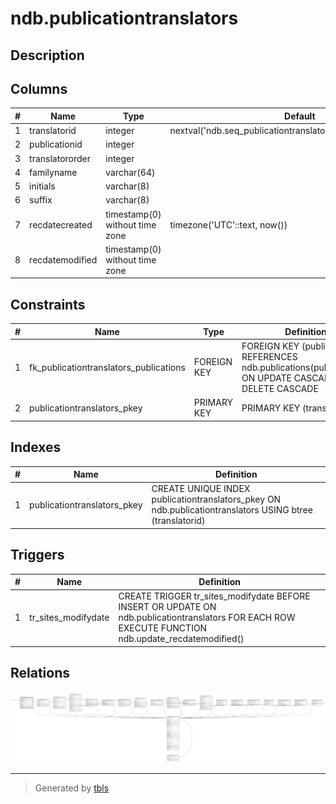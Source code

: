 # ndb.publicationtranslators

## Description

## Columns

| # | Name            | Type                           | Default                                                          | Nullable | Children | Parents                                 | Comment |
| - | --------------- | ------------------------------ | ---------------------------------------------------------------- | -------- | -------- | --------------------------------------- | ------- |
| 1 | translatorid    | integer                        | nextval('ndb.seq_publicationtranslators_translatorid'::regclass) | false    |          |                                         |         |
| 2 | publicationid   | integer                        |                                                                  | false    |          | [ndb.publications](ndb.publications.md) |         |
| 3 | translatororder | integer                        |                                                                  | true     |          |                                         |         |
| 4 | familyname      | varchar(64)                    |                                                                  | true     |          |                                         |         |
| 5 | initials        | varchar(8)                     |                                                                  | true     |          |                                         |         |
| 6 | suffix          | varchar(8)                     |                                                                  | true     |          |                                         |         |
| 7 | recdatecreated  | timestamp(0) without time zone | timezone('UTC'::text, now())                                     | false    |          |                                         |         |
| 8 | recdatemodified | timestamp(0) without time zone |                                                                  | false    |          |                                         |         |

## Constraints

| # | Name                                   | Type        | Definition                                                                                                 |
| - | -------------------------------------- | ----------- | ---------------------------------------------------------------------------------------------------------- |
| 1 | fk_publicationtranslators_publications | FOREIGN KEY | FOREIGN KEY (publicationid) REFERENCES ndb.publications(publicationid) ON UPDATE CASCADE ON DELETE CASCADE |
| 2 | publicationtranslators_pkey            | PRIMARY KEY | PRIMARY KEY (translatorid)                                                                                 |

## Indexes

| # | Name                        | Definition                                                                                               |
| - | --------------------------- | -------------------------------------------------------------------------------------------------------- |
| 1 | publicationtranslators_pkey | CREATE UNIQUE INDEX publicationtranslators_pkey ON ndb.publicationtranslators USING btree (translatorid) |

## Triggers

| # | Name                | Definition                                                                                                                                          |
| - | ------------------- | --------------------------------------------------------------------------------------------------------------------------------------------------- |
| 1 | tr_sites_modifydate | CREATE TRIGGER tr_sites_modifydate BEFORE INSERT OR UPDATE ON ndb.publicationtranslators FOR EACH ROW EXECUTE FUNCTION ndb.update_recdatemodified() |

## Relations

![er](ndb.publicationtranslators.svg)

---

> Generated by [tbls](https://github.com/k1LoW/tbls)